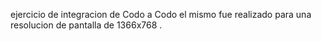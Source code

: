 ejercicio de integracion de Codo a Codo el mismo fue realizado para una resolucion de pantalla de 1366x768 .